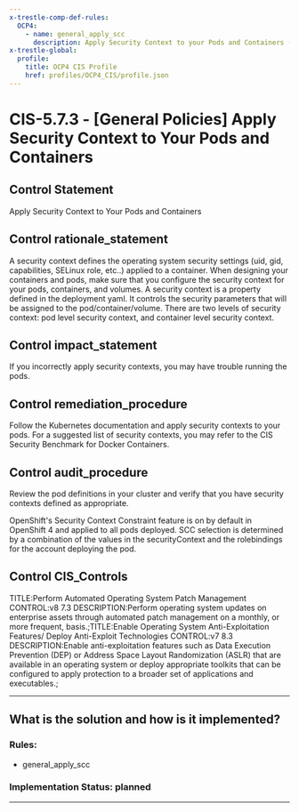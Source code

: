 ```yaml
---
x-trestle-comp-def-rules:
  OCP4:
    - name: general_apply_scc
      description: Apply Security Context to your Pods and Containers (info)
x-trestle-global:
  profile:
    title: OCP4 CIS Profile
    href: profiles/OCP4_CIS/profile.json
---
```


# CIS-5.7.3 - \[General Policies\] Apply Security Context to Your Pods and Containers

## Control Statement

Apply Security Context to Your Pods and Containers

## Control rationale_statement

A security context defines the operating system security settings (uid, gid, capabilities, SELinux role, etc..) applied to a container. When designing your containers and pods, make sure that you configure the security context for your pods, containers, and volumes. A security context is a property defined in the deployment yaml. It controls the security parameters that will be assigned to the pod/container/volume. There are two levels of security context: pod level security context, and container level security context.

## Control impact_statement

If you incorrectly apply security contexts, you may have trouble running the pods.

## Control remediation_procedure

Follow the Kubernetes documentation and apply security contexts to your pods. For a suggested list of security contexts, you may refer to the CIS Security Benchmark for Docker Containers.

## Control audit_procedure

Review the pod definitions in your cluster and verify that you have security contexts defined as appropriate.

OpenShift's Security Context Constraint feature is on by default in OpenShift 4 and applied to all pods deployed. SCC selection is determined by a combination of the values in the securityContext and the rolebindings for the account deploying the pod.

## Control CIS_Controls

TITLE:Perform Automated Operating System Patch Management CONTROL:v8 7.3 DESCRIPTION:Perform operating system updates on enterprise assets through automated patch management on a monthly, or more frequent, basis.;TITLE:Enable Operating System Anti-Exploitation Features/ Deploy Anti-Exploit Technologies CONTROL:v7 8.3 DESCRIPTION:Enable anti-exploitation features such as Data Execution Prevention (DEP) or Address Space Layout Randomization (ASLR) that are available in an operating system or deploy appropriate toolkits that can be configured to apply protection to a broader set of applications and executables.;

______________________________________________________________________

## What is the solution and how is it implemented?

<!-- For implementation status enter one of: implemented, partial, planned, alternative, not-applicable -->

<!-- Note that the list of rules under ### Rules: is read-only and changes will not be captured after assembly to JSON -->

<!-- Add control implementation description here for control: CIS-5.7.3 -->

### Rules:

  - general_apply_scc

### Implementation Status: planned

______________________________________________________________________
